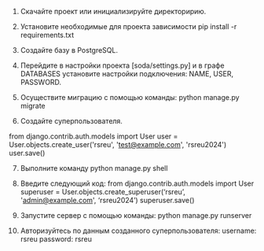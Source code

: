 1. Скачайте проект или инициализируйте директоририю.

2. Установите необходимые для проекта зависимости
pip install -r requirements.txt

3. Создайте базу в PostgreSQL.

4. Перейдите в настройки проекта [soda/settings.py] и в графе DATABASES установите настройки подключения: NAME, USER, PASSWORD.

5. Осуществите миграцию с помощью команды:
python manage.py migrate

6. Создайте суперпользователя.

from django.contrib.auth.models import User
user = User.objects.create_user('rsreu', 'test@example.com', 'rsreu2024')
user.save()


7. Выполните команду python manage.py shell

8. Введите следующий код:
from django.contrib.auth.models import User
superuser = User.objects.create_superuser(‘rsreu’, 'admin@example.com', ‘rsreu2024’)
superuser.save()

9. Запустите сервер с помощью команды:
python manage.py runserver

10. Авторизуйтесь по данным созданного суперпользователя:
username: rsreu
password: rsreu
